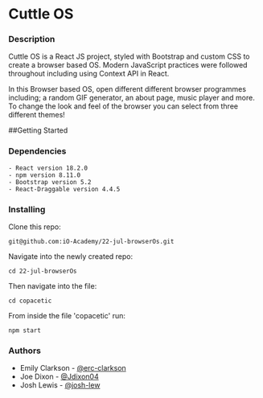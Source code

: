 # Cuttle OS 
### Description 
Cuttle OS is a React JS project, styled with Bootstrap and custom CSS to create a browser based OS. Modern JavaScript practices were followed throughout including using Context API in React. 

In this Browser based OS, open different different browser programmes including; a random GIF generator, an about page, music player and more. To change the look and feel of the browser you can select from three different themes! 

##Getting Started 

### Dependencies 

``` 
- React version 18.2.0 
- npm version 8.11.0
- Bootstrap version 5.2
- React-Draggable version 4.4.5
```

### Installing
Clone this repo:
```
git@github.com:iO-Academy/22-jul-browserOs.git
```
Navigate into the newly created repo:
```
cd 22-jul-browserOs
```
Then navigate into the file:
```
cd copacetic
```
From inside the file 'copacetic' run:
```
npm start
```

### Authors

- Emily Clarkson - [@erc-clarkson](github.com/erc-clarkson)
- Joe Dixon - [@Jdixon04](github.com/jdixon04)
- Josh Lewis - [@josh-lew](github.com/josh-lew)
